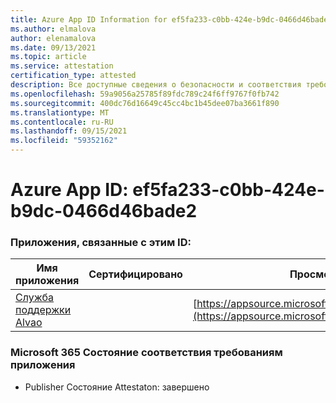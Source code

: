 ```yaml
---
title: Azure App ID Information for ef5fa233-c0bb-424e-b9dc-0466d46bade2
ms.author: elmalova
author: elenamalova
ms.date: 09/13/2021
ms.topic: article
ms.service: attestation
certification_type: attested
description: Все доступные сведения о безопасности и соответствия требованиям для ef5fa233-c0bb-424e-b9dc-0466d46bade2.
ms.openlocfilehash: 59a9056a25785f89fdc789c24f6ff9767f0fb742
ms.sourcegitcommit: 400dc76d16649c45cc4bc1b45dee07ba3661f890
ms.translationtype: MT
ms.contentlocale: ru-RU
ms.lasthandoff: 09/15/2021
ms.locfileid: "59352162"
---
```

# <a name="azure-app-id-ef5fa233-c0bb-424e-b9dc-0466d46bade2"></a>Azure App ID: ef5fa233-c0bb-424e-b9dc-0466d46bade2


### <a name="apps-associated-with-this-id"></a>Приложения, связанные с этим ID:
| **Имя приложения** | **Сертифицировано** | **Просмотр в AppSource** |
|--------------|---------------|-----------------------|
| [Служба поддержки Alvao](https://docs.microsoft.com/microsoft-365-app-certification/forward/WA200002488) |  | [https://appsource.microsoft.com/product/office/WA200002488](https://appsource.microsoft.com/product/office/WA200002488) |

### <a name="microsoft-365-app-compliance-status"></a>Microsoft 365 Состояние соответствия требованиям приложения
- Publisher Состояние Attestaton: завершено
